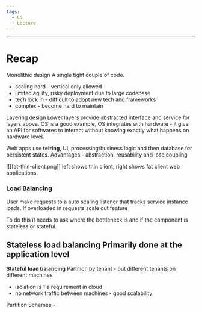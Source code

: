 ```yaml
---
tags:
  - CS
  - Lecture
---
```

---
# Recap
Monolithic design
A single tight couple of code.
- scaling hard - vertical only allowed
- limited agility, risky deployment due to large codebase
- tech lock in - difficult to adopt new tech and frameworks
- complex - become hard to maintain

Layering design
Lower layers provide abstracted interface and service for layers above.
OS is a good example, OS integrates with hardware - it give an API for softwares to interact without knowing exactly what happens on hardware level.


Web apps use **teiring**, UI, processing/business logic and then database for persistent states.
Advantages - abstraction, reusability and lose coupling

![[fat-thin-client.png]]
left shows thin client, right shows fat client web applications.

### Load Balancing
User make requests to a auto scaling listener that tracks service instance loads. If overloaded in requests scale out feature

To do this it needs to ask where the bottleneck is and if the component is stateless or stateful.

**Stateless load balancing**
Primarily done at the application level
- 

**Stateful load balancing**
Partition by tenant - put different tenants on different machines
- isolation is 1 a requirement in cloud
- no network traffic between machines - good scalability

Partition Schemes - 